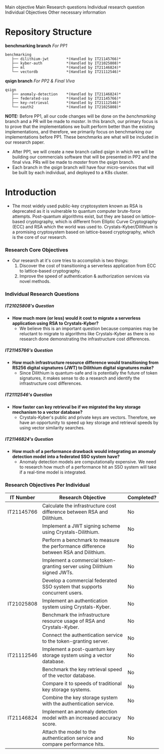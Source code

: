 Main objective
Main Research questions
Individual research question
Individual Objectives
Other necessary information
 
# Repository Structure
**benchmarking branch**     *For PP1*
```
benchmarking
   ├── dilithium-jwt        *(Handled by IT21145766)*
   ├── kyber-auth           *(Handled by IT21025808)*
   ├── ml                   *(Handled by IT21146824)*
   └── vectordb             *(Handled by IT21112546)*
```

**qsign branch**            *For PP2 & Final Viva*
```
qsign
   ├── anomaly-detection    *(Handled by IT21146824)*
   ├── federated-sso        *(Handled by IT21145766)*
   ├── key-retrieval        *(Handled by IT21112546)*
   └── oauth2               *(Handled by IT21025808)*
```

**NOTE:** Before PP1, all our code changes will be done on the *benchmarking* branch and a PR will be made to *master*. In this branch, our primary focus is to prove that the implementations we built perform better than the existing implementations, and therefore, we primarily focus on benchmarking our implementations before PP1. These benchmarks are what will be included in our research paper.
+ After PP1, we will create a new branch called *qsign* in which we will be building our commercials software that will be presented in PP2 and the final viva. PRs will be made to *master* from the *qsign* branch.
+ Each branch in the *qsign* branch will have four micro-services that will be built by each individual, and deployed to a K8s cluster.

# Introduction
+ The most widely used public-key cryptosystem known as RSA is deprecated as it is vulnerable to quantum computer brute-force attempts. Post-quantum algorithms exist, but they are based on lattice-based cryptography, which is different from Elliptic Curve Cryptography (ECC) and RSA which the world was used to. Crystals-Kyber/Dilithium is a promising cryptosystem based on lattice-based cryptography, which is the core of our research.

### Research Core Objectives
+ Our research at it's core tries to accomplish is two things:
    1. Discover the cost of transitioning a serverless application from ECC to lattice-based cryptography.
    2. Improve the speed of authentication & authorization services via novel methods.

### Individual Research Questions
##### IT21025808's Question
+ **How much more (or less) would it cost to migrate a serverless application using RSA to Crystals-Kyber?**
    + We believe this is an important question because companies may be reluctant to migrate to algorithms like Crystals-Kyber as there is no research done demonstrating the infrastructure cost differences.

##### IT21145766's Question
+ **How much infrastructure resource difference would transitioning from RS256 digital signatures (JWT) to Dilithium digital signatures make?**
    + Since Dilithium is quantum-safe and is potentially the future of token signatures, it makes sense to do a research and identify the infrastructure cost differences.

##### IT21112546's Question
+ **How faster can key retrieval be if we migrated the key storage mechanism to a vector database?**
    + Crystals-Kyber's public and private keys are vectors. Therefore, we have an opportunity to speed up key storage and retrieval speeds by using vector similarity searches.

##### IT21146824's Question
+ **How much of a performance drawback would integrating an anomaly detection model into a federated SSO system have?**
    + Anomaly detection models are computationally expensive. We need to research how much of a performance hit an SSO system will take if a real-time model is integrated.

### Research Objectives Per Individual

| IT Number  | Research Objective | Completed? |
|------------|--------------------|------------|
| IT21145766 | Calculate the infrastructure cost difference between RSA and Dilithium. | No |
|            | Implement a JWT signing scheme using Crystals-Dilithium. | No |
|            | Perform a benchmark to measure the performance difference between RSA and Dilithium. | No |
|            | Implement a commercial token-granting server using Dilithium signed JWTs. | No |
|            | Develop a commercial federated SSO system that supports concurrent users. | No |
| IT21025808 | Implement an authentication system using Crystals-Kyber. | No |
|            | Benchmark the infrastructure resource usage of RSA and Crystals-Kyber. | No |
|            | Connect the authentication service to the token-granting server. | No |
| IT21112546 | Implement a post-quantum key storage system using a vector database. | No |
|            | Benchmark the key retrieval speed of the vector database. | No |
|            | Compare it to speeds of traditional key storage systems. | No |
|            | Combine the key storage system with the authentication service. | No |
| IT21146824 | Implement an anomaly detection model with an increased accuracy score. | No |
|            | Attach the model to the authentication service and compare performance hits. | No |

